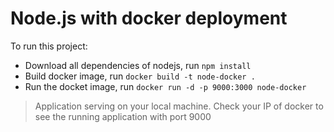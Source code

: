 # Node.js with docker deployment

To run this project:
* Download all dependencies of nodejs, run `npm install`
* Build docker image, run `docker build -t node-docker .`
* Run the docket image, run `docker run -d -p 9000:3000 node-docker`

> Application serving on your local machine.
> Check your IP of docker to see the running application with port 9000